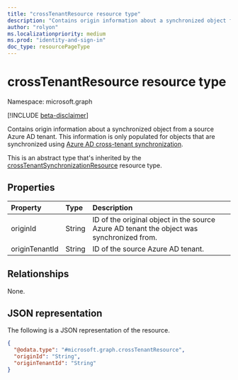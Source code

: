 ```yaml
---
title: "crossTenantResource resource type"
description: "Contains origin information about a synchronized object from a source Azure AD tenant."
author: "rolyon"
ms.localizationpriority: medium
ms.prod: "identity-and-sign-in"
doc_type: resourcePageType
---
```


# crossTenantResource resource type

Namespace: microsoft.graph

[!INCLUDE [beta-disclaimer](../../includes/beta-disclaimer.md)]

Contains origin information about a synchronized object from a source Azure AD tenant. This information is only populated for objects that are synchronized using [Azure AD cross-tenant synchronization](/azure/active-directory/multi-tenant-organizations/cross-tenant-synchronization-overview).

This is an abstract type that's inherited by the [crossTenantSynchronizationResource](crosstenantsynchronizationresource.md) resource type.

## Properties
|Property|Type|Description|
|:---|:---|:---|
|originId|String|ID of the original object in the source Azure AD tenant the object was synchronized from.|
|originTenantId|String|ID of the source Azure AD tenant.|

## Relationships
None.

## JSON representation
The following is a JSON representation of the resource.
<!-- {
  "blockType": "resource",
  "@odata.type": "microsoft.graph.crossTenantResource"
}
-->
``` json
{
  "@odata.type": "#microsoft.graph.crossTenantResource",
  "originId": "String",
  "originTenantId": "String"
}
```

